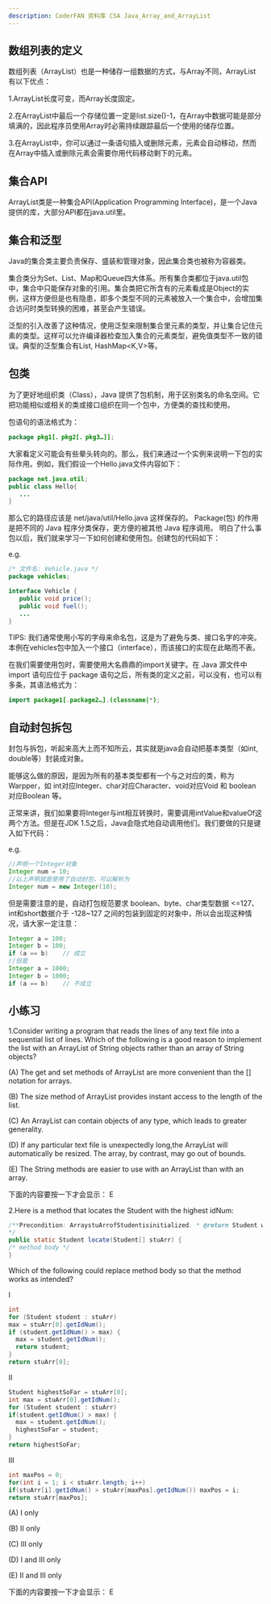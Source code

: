 ```yaml
---
description: CoderFAN 资料库 CSA Java_Array_and_ArrayList
---
```


数组列表的定义
----
数组列表（ArrayList）也是一种储存一组数据的方式，与Array不同，ArrayList有以下优点：

1.ArrayList长度可变，而Array长度固定。

2.在ArrayList中最后一个存储位置一定是list.size()-1，在Array中数据可能是部分填满的，因此程序员使用Array时必需持续跟踪最后一个使用的储存位置。

3.在ArrayList中，你可以通过一条语句插入或删除元素，元素会自动移动，然而在Array中插入或删除元素会需要你用代码移动剩下的元素。

集合API
-----
ArrayList类是一种集合API(Application Programming Interface)，是一个Java提供的库，大部分API都在java.util里。

集合和泛型
-----
Java的集合类主要负责保存、盛装和管理对象，因此集合类也被称为容器类。

集合类分为Set、List、Map和Queue四大体系。所有集合类都位于java.util包中，集合中只能保存对象的引用。集合类把它所含有的元素看成是Object的实例，这样方便但是也有隐患，即多个类型不同的元素被放入一个集合中，会增加集合访问时类型转换的困难，甚至会产生错误。

泛型的引入改善了这种情况，使用泛型来限制集合里元素的类型，并让集合记住元素的类型。这样可以允许编译器检查加入集合的元素类型，避免值类型不一致的错误。典型的泛型集合有List<T>, HashMap<K,V>等。

包类
-----
为了更好地组织类（Class），Java 提供了包机制，用于区别类名的命名空间。它把功能相似或相关的类或接口组织在同一个包中，方便类的查找和使用。

包语句的语法格式为：
```java
package pkg1[．pkg2[．pkg3…]];
```
大家看定义可能会有些晕头转向的。那么，我们来通过一个实例来说明一下包的实际作用。例如，我们假设一个Hello.java文件内容如下：
```java
package net.java.util;
public class Hello{
   ...
}
```
那么它的路径应该是 net/java/util/Hello.java 这样保存的。 Package(包) 的作用是把不同的 Java 程序分类保存，更方便的被其他 Java 程序调用。
明白了什么事包以后，我们就来学习一下如何创建和使用包。创建包的代码如下：

e.g.
```java
/* 文件名: Vehicle.java */
package vehicles;

interface Vehicle {
   public void price();
   public void fuel();
   ...
}
```
TIPS: 我们通常使用小写的字母来命名包，这是为了避免与类、接口名字的冲突。本例在vehicles包中加入一个接口（interface），而该接口的实现在此略而不表。

在我们需要使用包时，需要使用大名鼎鼎的import关键字。在 Java 源文件中 import 语句应位于 package 语句之后，所有类的定义之前，可以没有，也可以有多条，其语法格式为：

```java
import package1[.package2…].(classname|*);
```

自动封包拆包
-----
封包与拆包，听起来高大上而不知所云，其实就是java会自动把基本类型（如int, double等）封装成对象。

能够这么做的原因，是因为所有的基本类型都有一个与之对应的类，称为 Warpper，如 int对应Integer、char对应Character、void对应Void 和 boolean对应Boolean 等。

正常来讲，我们如果要将Integer与int相互转换时，需要调用intValue和valueOf这两个方法。但是在JDK 1.5之后，Java会隐式地自动调用他们。我们要做的只是键入如下代码：

e.g.
```java
//声明一个Integer对象
Integer num = 10;
//以上声明就是使用了自动封包，可以解析为
Integer num = new Integer(10);
```
但是需要注意的是，自动打包规范要求 boolean、byte、char类型数据 <=127、int和short数据介于 -128~127 之间的包装到固定的对象中，所以会出现这种情况，请大家一定注意：
```java
Integer a = 100;
Integer b = 100;
if (a == b)    // 成立
//但是
Integer a = 1000;
Integer b = 1000;
if (a == b)    // 不成立
```
小练习
-----
1.Consider writing a program that reads the lines of any text file into a sequential list of lines. Which of the following is a good reason to implement the list with an ArrayList of String objects rather than an array of String objects?

(A) The get and set methods of ArrayList are more convenient than the [] notation for arrays.

(B) The size method of ArrayList provides instant access to the length of the list.

(C) An ArrayList can contain objects of any type, which leads to greater generality.

(D) If any particular text file is unexpectedly long,the ArrayList will automatically be resized. The array, by contrast, may go out of bounds.

(E) The String methods are easier to use with an ArrayList than with an array.

下面的内容要按一下才会显示：
<cr type="hidden">E</cr>

2.Here is a method that locates the Student with the highest idNum:
```java
/**Precondition: ArraystuArrofStudentisinitialized. * @return Student with highest idNum
*/
public static Student locate(Student[] stuArr) {
/* method body */
}
```
Which of the following could replace method body so that the method works as intended?

I
```java
int
for (Student student : stuArr)
max = stuArr[0].getIdNum();
if (student.getIdNum() > max) {
  max = student.getIdNum();
  return student;
}
return stuArr[0];
```
II
```java
Student highestSoFar = stuArr[0];
int max = stuArr[0].getIdNum();
for (Student student : stuArr)
if(student.getIdNum() > max) {
  max = student.getIdNum();
  highestSoFar = student;
}
return highestSoFar;
```
III
```java
int maxPos = 0;
for(int i = 1; i < stuArr.length; i++)
if(stuArr[i].getIdNum() > stuArr[maxPos].getIdNum()) maxPos = i;
return stuArr[maxPos];
```
(A) I only

(B) II only

(C) III only

(D) I and III only

(E) II and III only

下面的内容要按一下才会显示：
<cr type="hidden">E</cr>